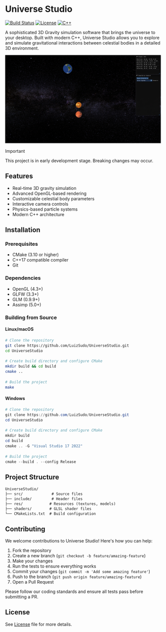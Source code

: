 # Universe Studio

[![Build Status](https://github.com/LuizSudo/UniverseStudio/actions/workflows/build.yml/badge.svg)](https://github.com/LuizSudo/UniverseStudio/actions)
[![License](https://img.shields.io/badge/license-MIT-blue.svg)](LICENSE)
[![C++](https://img.shields.io/badge/C++-17-blue.svg)](https://isocpp.org/)

A sophisticated 3D Gravity simulation software that brings the universe to your desktop. Built with modern C++, Universe Studio allows you to explore and simulate gravitational interactions between celestial bodies in a detailed 3D environment.

![Universe Studio Screenshot](res/photo.png)

> [!IMPORTANT]
> This project is in early development stage. Breaking changes may occur.

## Features

- Real-time 3D gravity simulation
- Advanced OpenGL-based rendering
- Customizable celestial body parameters
- Interactive camera controls
- Physics-based particle systems
- Modern C++ architecture

## Installation

### Prerequisites

- CMake (3.10 or higher)
- C++17 compatible compiler
- Git

### Dependencies

- OpenGL (4.3+)
- GLFW (3.3+)
- GLM (0.9.9+)
- Assimp (5.0+)

### Building from Source

#### Linux/macOS
```bash
# Clone the repository
git clone https://github.com/LuizSudo/UniverseStudio.git
cd UniverseStudio

# Create build directory and configure CMake
mkdir build && cd build
cmake ..

# Build the project
make
```

#### Windows
```powershell
# Clone the repository
git clone https://github.com/LuizSudo/UniverseStudio.git
cd UniverseStudio

# Create build directory and configure CMake
mkdir build
cd build
cmake .. -G "Visual Studio 17 2022"

# Build the project
cmake --build . --config Release
```

## Project Structure

```
UniverseStudio/
├── src/             # Source files
├── include/         # Header files
├── res/            # Resources (textures, models)
├── shaders/        # GLSL shader files
└── CMakeLists.txt  # Build configuration
```

## Contributing

We welcome contributions to Universe Studio! Here's how you can help:

1. Fork the repository
2. Create a new branch (`git checkout -b feature/amazing-feature`)
3. Make your changes
4. Run the tests to ensure everything works
5. Commit your changes (`git commit -m 'Add some amazing feature'`)
6. Push to the branch (`git push origin feature/amazing-feature`)
7. Open a Pull Request

Please follow our coding standards and ensure all tests pass before submitting a PR.

## License

See [License](LICENSE) file for more details.
